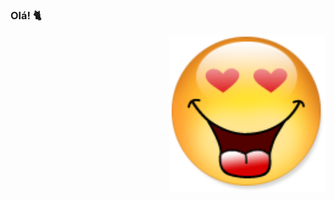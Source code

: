 ### Olá! :cat2:

  <img align="right" alt="cat-icon" height="250" width="250" src="biaoqing_011_icon-icons.com_75857.png">
